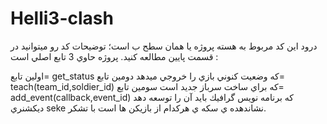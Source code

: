 # Helli3-clash
درود اين كد مربوط به هسته پروژه يا همان سطح ب است؛ توضيحات کد رو ميتوانيد در قسمت پايين مطالعه كنيد.
پروژه حاوي 3 تابع اصلي است :

اولين تابع= get_status كه وضعيت كنوني بازي را خروجي ميدهد
دومين تابع= teach(team_id,soldier_id) كه براي ساخت سرباز جديد است
سومين تابع= add_event(callback,event_id) كه برنامه نويس گرافيك بايد آن را توسعه دهد
ديكشنري seke نشاندهده ي سكه ي هركدام از بازيكن ها است
با تشكر.

